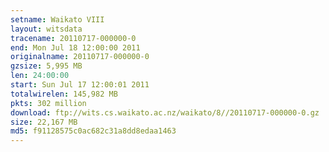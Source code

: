 ```yaml
---
setname: Waikato VIII
layout: witsdata
tracename: 20110717-000000-0
end: Mon Jul 18 12:00:00 2011
originalname: 20110717-000000-0
gzsize: 5,995 MB
len: 24:00:00
start: Sun Jul 17 12:00:01 2011
totalwirelen: 145,982 MB
pkts: 302 million
download: ftp://wits.cs.waikato.ac.nz/waikato/8//20110717-000000-0.gz
size: 22,167 MB
md5: f91128575c0ac682c31a8dd8edaa1463
---
```

